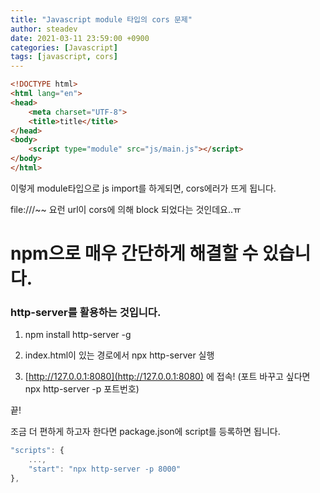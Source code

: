 ```yaml
---
title: "Javascript module 타입의 cors 문제"
author: steadev
date: 2021-03-11 23:59:00 +0900
categories: [Javascript]
tags: [javascript, cors]
---
```



```html
<!DOCTYPE html>
<html lang="en">
<head>
    <meta charset="UTF-8">
    <title>title</title>
</head>
<body>
    <script type="module" src="js/main.js"></script>
</body>
</html>
```

이렇게 module타입으로 js import를 하게되면, cors에러가 뜨게 됩니다.  
  
file:///~~ 요런 url이 cors에 의해 block 되었다는 것인데요..ㅠ

# npm으로 매우 간단하게 해결할 수 있습니다.

### http-server를 활용하는 것입니다.

1.  npm install http-server -g

2.  index.html이 있는 경로에서 npx http-server 실행

3.  [http://127.0.0.1:8080](http://127.0.0.1:8080) 에 접속! (포트 바꾸고 싶다면 npx http-server -p 포트번호)

끝!

조금 더 편하게 하고자 한다면 package.json에 script를 등록하면 됩니다.

```javascript
"scripts": {
    ...,
    "start": "npx http-server -p 8000"
},
```